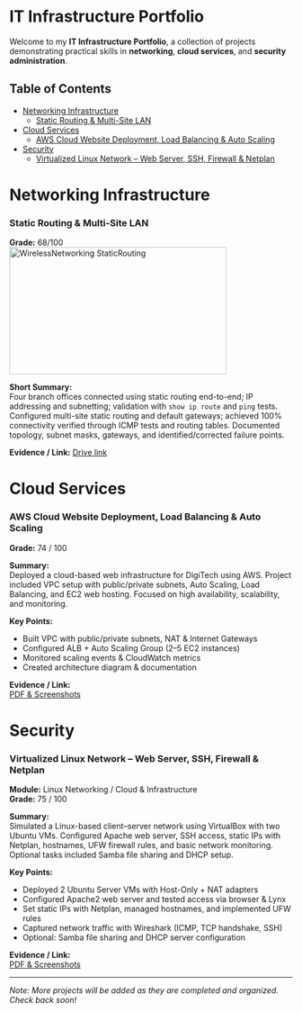 # IT Infrastructure Portfolio

Welcome to my **IT Infrastructure Portfolio**, a collection of projects demonstrating practical skills in **networking**, **cloud services**, and **security administration**.



## Table of Contents
- [Networking Infrastructure](#networking-infrastructure)
  - [Static Routing & Multi-Site LAN ](#static-routing--multi-site-lan)
- [Cloud Services](#cloud-services)
  - [AWS Cloud Website Deployment, Load Balancing & Auto Scaling](#aws-cloud-website-deployment-load-balancing--auto-scaling)
- [Security](#security)
  - [Virtualized Linux Network – Web Server, SSH, Firewall & Netplan](#virtualized-linux-network--web-server-ssh-firewall--netplan)



# Networking Infrastructure

### Static Routing & Multi-Site LAN 
**Grade:** 68/100  
<img width="386" height="226" alt="WirelessNetworking StaticRouting" src="https://github.com/user-attachments/assets/1ddfa98e-08fa-4374-b81c-0885c6184ebb" />

**Short Summary:**  
Four branch offices connected using static routing end-to-end; IP addressing and subnetting; validation with `show ip route` and `ping` tests. Configured multi-site static routing and default gateways; achieved 100% connectivity verified through ICMP tests and routing tables. Documented topology, subnet masks, gateways, and identified/corrected failure points.  

**Evidence / Link:**
[Drive link](https://drive.google.com/file/d/1RZ8Ov3vZDY_3PCK38dX8iDIbSuHVqtj8/view?usp=sharing)







# Cloud Services

### AWS Cloud Website Deployment, Load Balancing & Auto Scaling
**Grade:** 74 / 100  

**Summary:**  
Deployed a cloud-based web infrastructure for DigiTech using AWS. Project included VPC setup with public/private subnets, Auto Scaling, Load Balancing, and EC2 web hosting. Focused on high availability, scalability, and monitoring.  

**Key Points:**  
- Built VPC with public/private subnets, NAT & Internet Gateways  
- Configured ALB + Auto Scaling Group (2–5 EC2 instances)  
- Monitored scaling events & CloudWatch metrics  
- Created architecture diagram & documentation  

**Evidence / Link:**  
[PDF & Screenshots](https://drive.google.com/file/d/1CBl7_MD7yTS1zjj8pXAw8xe2K46XSdZt/view?usp=drive_link)  





# Security

### Virtualized Linux Network – Web Server, SSH, Firewall & Netplan
**Module:** Linux Networking / Cloud & Infrastructure  
**Grade:** 75 / 100  

**Summary:**  
Simulated a Linux-based client–server network using VirtualBox with two Ubuntu VMs. Configured Apache web server, SSH access, static IPs with Netplan, hostnames, UFW firewall rules, and basic network monitoring. Optional tasks included Samba file sharing and DHCP setup.  

**Key Points:**  
- Deployed 2 Ubuntu Server VMs with Host-Only + NAT adapters  
- Configured Apache2 web server and tested access via browser & Lynx  
- Set static IPs with Netplan, managed hostnames, and implemented UFW rules  
- Captured network traffic with Wireshark (ICMP, TCP handshake, SSH)  
- Optional: Samba file sharing and DHCP server configuration  

**Evidence / Link:**  
[PDF & Screenshots](https://drive.google.com/file/d/1zl7VjZhvqkcNDjDjMj-3KsLx8Qs8qTaF/view?usp=sharing)  

----

*Note: More projects will be added as they are completed and organized. Check back soon!*





